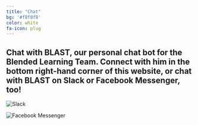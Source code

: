 ```yaml
---
title: "Chat"
bg: '#f8f8f8'
color: white
fa-icon: plug
---
```


## Chat with BLAST, our personal chat bot for the Blended Learning Team. Connect with him in the bottom right-hand corner of this website, or chat with BLAST on Slack or Facebook Messenger, too!

![Slack](https://2.bp.blogspot.com/-ksKUku6YFF4/VzjhPXKgWGI/AAAAAAAAAjU/1ghJGljkygMOqy0L5Q1fir5Kc_1umX-qQCLcB/s320/slack_cmyk.png)

![Facebook Messenger](https://lh6.googleusercontent.com/proxy/8vYhS_3I5Sj0aD9lmH2dLYhI2G84U9AINItNetcQg1lZ5wkZdhKwllYWmELCbC10pOQ7uTOw2_da2avKqJKFQtPtIHZRBgak-TMmMl6Z6axcbn4oKgcoZrWztJlCfJo93-4=s0-d)
